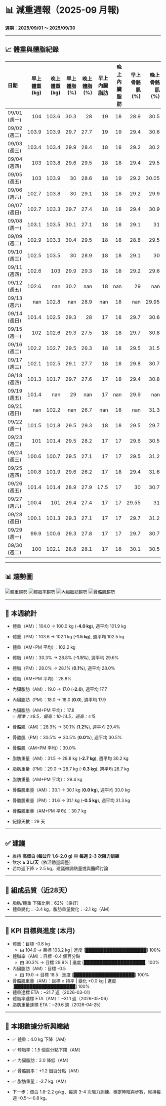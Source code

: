 # 📊 減重週報（2025-09 月報)

**週期：2025/09/01 ～ 2025/09/30**  

---

## 📈 體重與體脂紀錄

| 日期         |   早上體重 (kg) |   晚上體重 (kg) |   早上體脂 (%) |   晚上體脂 (%) |   早上內臟脂肪 |   晚上內臟脂肪 |   早上骨骼肌 (%) |   晚上骨骼肌 (%) |
|:-------------|----------------:|----------------:|---------------:|---------------:|---------------:|---------------:|-----------------:|-----------------:|
| 09/01 (週一) |           104   |           103.6 |           30.3 |           28   |           19   |             18 |            28.9  |            30.5  |
| 09/02 (週二) |           103.9 |           103.9 |           29.7 |           27.7 |           19   |             19 |            29.4  |            30.6  |
| 09/03 (週三) |           103.4 |           103.4 |           29.9 |           28.4 |           18   |             18 |            29.2  |            30.2  |
| 09/04 (週四) |           103   |           103.8 |           29.6 |           29.5 |           18   |             18 |            29.4  |            29.5  |
| 09/05 (週五) |           103   |           103.9 |           30   |           28.6 |           18   |             19 |            29.2  |            30.05 |
| 09/06 (週六) |           102.7 |           103.8 |           30   |           29.1 |           18   |             18 |            29.2  |            29.9  |
| 09/07 (週日) |           102.7 |           103.3 |           29.7 |           27.4 |           18   |             18 |            29.4  |            30.9  |
| 09/08 (週一) |           103.1 |           103.5 |           30.1 |           27.1 |           18   |             18 |            29.1  |            31    |
| 09/09 (週二) |           102.9 |           103.3 |           30.4 |           29.5 |           18   |             18 |            28.8  |            29.5  |
| 09/10 (週三) |           102.5 |           103.5 |           30   |           28.9 |           18   |             18 |            29.1  |            30    |
| 09/11 (週四) |           102.6 |           103   |           29.9 |           29.3 |           18   |             18 |            29.2  |            29.6  |
| 09/12 (週五) |           102.6 |           nan   |           30.2 |          nan   |           18   |            nan |            29    |           nan    |
| 09/13 (週六) |           nan   |           102.8 |          nan   |           28.9 |          nan   |             18 |           nan    |            29.95 |
| 09/14 (週日) |           101.4 |           102.5 |           29.3 |           28   |           17   |             18 |            29.7  |            30.6  |
| 09/15 (週一) |           102   |           102.6 |           29.3 |           27.5 |           18   |             18 |            29.7  |            30.8  |
| 09/16 (週二) |           102.2 |           102.7 |           29.5 |           26.3 |           18   |             18 |            29.5  |            31.5  |
| 09/17 (週三) |           102.1 |           102.5 |           29.1 |           27.7 |           18   |             18 |            29.8  |            30.7  |
| 09/18 (週四) |           101.3 |           101.7 |           29.7 |           27.6 |           17   |             18 |            29.4  |            30.8  |
| 09/19 (週五) |           101.4 |           nan   |           29   |          nan   |           17   |            nan |            29.9  |           nan    |
| 09/21 (週日) |           nan   |           102.2 |          nan   |           26.7 |          nan   |             18 |           nan    |            31.3  |
| 09/22 (週一) |           101.5 |           101.8 |           29.5 |           29.3 |           18   |             18 |            29.5  |            29.7  |
| 09/23 (週二) |           101   |           101.4 |           29.5 |           28.2 |           17   |             17 |            29.6  |            30.5  |
| 09/24 (週三) |           100.6 |           100.7 |           29.5 |           27.1 |           17   |             17 |            29.5  |            31.2  |
| 09/25 (週四) |           100.8 |           101.9 |           29.6 |           26.2 |           17   |             18 |            29.4  |            31.6  |
| 09/26 (週五) |           101.4 |           101.4 |           28.9 |           27.9 |           17.5 |             17 |            30    |            30.7  |
| 09/27 (週六) |           100.4 |           101   |           29.4 |           27.4 |           17   |             17 |            29.55 |            31    |
| 09/28 (週日) |           100.1 |           101.3 |           29.3 |           27.1 |           17   |             17 |            29.7  |            31.2  |
| 09/29 (週一) |            99.9 |           100.6 |           29.3 |           27.8 |           17   |             17 |            29.7  |            30.7  |
| 09/30 (週二) |           100   |           102.1 |           28.8 |           28.1 |           17   |             18 |            30.1  |            30.5  |

---

## 📊 趨勢圖

![體重趨勢](2025-09_weight_trend.png)
![體脂率趨勢](2025-09_bodyfat_trend.png)
![內臟脂肪趨勢](2025-09_visceral_fat_trend.png)
![骨骼肌趨勢](2025-09_muscle_trend.png)

---

## 📌 本週統計

- 體重（AM）：104.0 → 100.0 kg  (**-4.0 kg**), 週平均 101.9 kg  
- 體重（PM）：103.6 → 102.1 kg  (**-1.5 kg**), 週平均 102.5 kg  
- 體重（AM+PM 平均）：102.2 kg  

- 體脂（AM）：30.3% → 28.8%  (**-1.5%**), 週平均 29.6%  
- 體脂（PM）：28.0% → 28.1%  (**0.1%**), 週平均 28.0%  
- 體脂（AM+PM 平均）：28.8%  

- 內臟脂肪（AM）：19.0 → 17.0  (**-2.0**), 週平均 17.7  
- 內臟脂肪（PM）：18.0 → 18.0  (**0.0**), 週平均 17.9  
- 內臟脂肪（AM+PM 平均）：17.8  
  💡 *標準：≤9.5，偏高：10-14.5，過高：≥15*  

- 骨骼肌（AM）：28.9% → 30.1%  (**1.2%**), 週平均 29.4%  
- 骨骼肌（PM）：30.5% → 30.5%  (**0.0%**), 週平均 30.5%  
- 骨骼肌（AM+PM 平均）：30.0%  

- 脂肪重量（AM）：31.5 → 28.8 kg  (**-2.7 kg**), 週平均 30.2 kg  
- 脂肪重量（PM）：29.0 → 28.7 kg  (**-0.3 kg**), 週平均 28.7 kg  
- 脂肪重量（AM+PM 平均）：29.4 kg  

- 骨骼肌重量（AM）：30.1 → 30.1 kg  (**0.0 kg**), 週平均 30.0 kg  
- 骨骼肌重量（PM）：31.6 → 31.1 kg  (**-0.5 kg**), 週平均 31.3 kg  
- 骨骼肌重量（AM+PM 平均）：30.7 kg  

- 紀錄天數：29 天

---

## ✅ 建議
- 維持 **高蛋白 (每公斤 1.6–2.0 g)** 與 **每週 2–3 次阻力訓練**  
- 飲水 **≥ 3 L/天**（依活動量調整）  
- 若每週下降 > 2.5 kg，建議微調熱量或與醫師討論  

---

## 🧪 組成品質（近28天）

- 脂肪/體重 下降比例：62%（良好）  
- 體重變化：-3.4 kg，脂肪重量變化：-2.1 kg（AM）  

---

## 🎯 KPI 目標與進度 (本月)

- 體重：目標 -0.8 kg  
  - 由 104.0 → 目標 103.2 kg  | 進度 [████████████████████] 100%  
- 體脂率（AM）：目標 -0.4 個百分點  
  - 由 30.3% → 目標 29.9%  | 進度 [████████████████████] 100%  
- 內臟脂肪（AM）：目標 -0.5  
  - 由 19.0 → 目標 18.5  | 進度 [████████████████████] 100%  
- 骨骼肌重量（AM）：目標 ≥ 持平  | 變化 +0.0 kg  | 進度 [████████████████████] 100%  
- 體重達標 ETA：~21.7 週（2026-03-01）  
- 體脂率達標 ETA（AM）：~31.1 週（2026-05-06）  
- 脂肪重量達標 ETA：~29.6 週（2026-04-25）  

---

## 🧠 本期數據分析與總結

- ✅ 體重：4.0 kg 下降（AM）
- ✅ 體脂率：1.5 個百分點下降（AM）
- ✅ 內臟脂肪：2.0 降低（AM）
- ✅ 骨骼肌率：+1.2 個百分點（AM）
- ✅ 脂肪重量：-2.7 kg（AM）

- 下一步：蛋白 1.8–2.2 g/kg、每週 3–4 次阻力訓練、穩定睡眠與步數，維持每週 -0.5～-0.8 kg。
